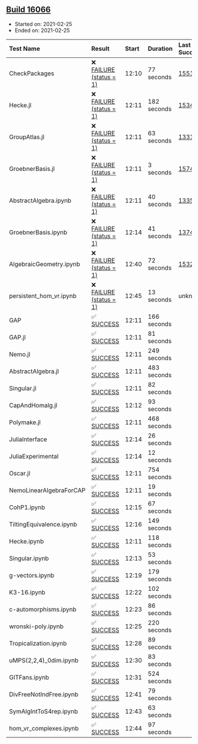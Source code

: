 ## [Build 16066](https://oscarci.mathematik.uni-kl.de/job/oscar/16066/)

* Started on: 2021-02-25
* Ended on: 2021-02-25

| Test Name    | Result | Start | Duration | Last Success | First Failure |
|:-------------|:-------|:------|:---------|:-------------|:--------------|
| CheckPackages | ❌ [FAILURE (status = 1)](https://oscarci.mathematik.uni-kl.de/job/oscar/16066/artifact/logs/build-16066/CheckPackages.log) | 12:10 | 77 seconds | [15514](https://oscarci.mathematik.uni-kl.de/job/oscar/15514/) | [15515](https://oscarci.mathematik.uni-kl.de/job/oscar/15515/) |
| Hecke.jl | ❌ [FAILURE (status = 1)](https://oscarci.mathematik.uni-kl.de/job/oscar/16066/artifact/logs/build-16066/Hecke.jl.log) | 12:11 | 182 seconds | [15344](https://oscarci.mathematik.uni-kl.de/job/oscar/15344/) | [15348](https://oscarci.mathematik.uni-kl.de/job/oscar/15348/) |
| GroupAtlas.jl | ❌ [FAILURE (status = 1)](https://oscarci.mathematik.uni-kl.de/job/oscar/16066/artifact/logs/build-16066/GroupAtlas.jl.log) | 12:11 | 63 seconds | [13311](https://oscarci.mathematik.uni-kl.de/job/oscar/13311/) | [13312](https://oscarci.mathematik.uni-kl.de/job/oscar/13312/) |
| GroebnerBasis.jl | ❌ [FAILURE (status = 1)](https://oscarci.mathematik.uni-kl.de/job/oscar/16066/artifact/logs/build-16066/GroebnerBasis.jl.log) | 12:11 | 3 seconds | [15745](https://oscarci.mathematik.uni-kl.de/job/oscar/15745/) | [15746](https://oscarci.mathematik.uni-kl.de/job/oscar/15746/) |
| AbstractAlgebra.ipynb | ❌ [FAILURE (status = 1)](https://oscarci.mathematik.uni-kl.de/job/oscar/16066/artifact/logs/build-16066/AbstractAlgebra.ipynb.log) | 12:11 | 40 seconds | [13355](https://oscarci.mathematik.uni-kl.de/job/oscar/13355/) | [13356](https://oscarci.mathematik.uni-kl.de/job/oscar/13356/) |
| GroebnerBasis.ipynb | ❌ [FAILURE (status = 1)](https://oscarci.mathematik.uni-kl.de/job/oscar/16066/artifact/logs/build-16066/GroebnerBasis.ipynb.log) | 12:14 | 41 seconds | [13748](https://oscarci.mathematik.uni-kl.de/job/oscar/13748/) | [13749](https://oscarci.mathematik.uni-kl.de/job/oscar/13749/) |
| AlgebraicGeometry.ipynb | ❌ [FAILURE (status = 1)](https://oscarci.mathematik.uni-kl.de/job/oscar/16066/artifact/logs/build-16066/AlgebraicGeometry.ipynb.log) | 12:40 | 72 seconds | [15322](https://oscarci.mathematik.uni-kl.de/job/oscar/15322/) | [15323](https://oscarci.mathematik.uni-kl.de/job/oscar/15323/) |
| persistent_hom_vr.ipynb | ❌ [FAILURE (status = 1)](https://oscarci.mathematik.uni-kl.de/job/oscar/16066/artifact/logs/build-16066/persistent_hom_vr.ipynb.log) | 12:45 | 13 seconds | unknown | unknown |
| GAP | ✅ [SUCCESS](https://oscarci.mathematik.uni-kl.de/job/oscar/16066/artifact/logs/build-16066/GAP.log) | 12:11 | 166 seconds |  |  |
| GAP.jl | ✅ [SUCCESS](https://oscarci.mathematik.uni-kl.de/job/oscar/16066/artifact/logs/build-16066/GAP.jl.log) | 12:11 | 81 seconds |  |  |
| Nemo.jl | ✅ [SUCCESS](https://oscarci.mathematik.uni-kl.de/job/oscar/16066/artifact/logs/build-16066/Nemo.jl.log) | 12:11 | 249 seconds |  |  |
| AbstractAlgebra.jl | ✅ [SUCCESS](https://oscarci.mathematik.uni-kl.de/job/oscar/16066/artifact/logs/build-16066/AbstractAlgebra.jl.log) | 12:11 | 483 seconds |  |  |
| Singular.jl | ✅ [SUCCESS](https://oscarci.mathematik.uni-kl.de/job/oscar/16066/artifact/logs/build-16066/Singular.jl.log) | 12:11 | 82 seconds |  |  |
| CapAndHomalg.jl | ✅ [SUCCESS](https://oscarci.mathematik.uni-kl.de/job/oscar/16066/artifact/logs/build-16066/CapAndHomalg.jl.log) | 12:12 | 93 seconds |  |  |
| Polymake.jl | ✅ [SUCCESS](https://oscarci.mathematik.uni-kl.de/job/oscar/16066/artifact/logs/build-16066/Polymake.jl.log) | 12:11 | 468 seconds |  |  |
| JuliaInterface | ✅ [SUCCESS](https://oscarci.mathematik.uni-kl.de/job/oscar/16066/artifact/logs/build-16066/JuliaInterface.log) | 12:14 | 26 seconds |  |  |
| JuliaExperimental | ✅ [SUCCESS](https://oscarci.mathematik.uni-kl.de/job/oscar/16066/artifact/logs/build-16066/JuliaExperimental.log) | 12:14 | 12 seconds |  |  |
| Oscar.jl | ✅ [SUCCESS](https://oscarci.mathematik.uni-kl.de/job/oscar/16066/artifact/logs/build-16066/Oscar.jl.log) | 12:11 | 754 seconds |  |  |
| NemoLinearAlgebraForCAP | ✅ [SUCCESS](https://oscarci.mathematik.uni-kl.de/job/oscar/16066/artifact/logs/build-16066/NemoLinearAlgebraForCAP.log) | 12:11 | 19 seconds |  |  |
| CohP1.ipynb | ✅ [SUCCESS](https://oscarci.mathematik.uni-kl.de/job/oscar/16066/artifact/logs/build-16066/CohP1.ipynb.log) | 12:15 | 67 seconds |  |  |
| TiltingEquivalence.ipynb | ✅ [SUCCESS](https://oscarci.mathematik.uni-kl.de/job/oscar/16066/artifact/logs/build-16066/TiltingEquivalence.ipynb.log) | 12:16 | 149 seconds |  |  |
| Hecke.ipynb | ✅ [SUCCESS](https://oscarci.mathematik.uni-kl.de/job/oscar/16066/artifact/logs/build-16066/Hecke.ipynb.log) | 12:11 | 118 seconds |  |  |
| Singular.ipynb | ✅ [SUCCESS](https://oscarci.mathematik.uni-kl.de/job/oscar/16066/artifact/logs/build-16066/Singular.ipynb.log) | 12:13 | 53 seconds |  |  |
| g-vectors.ipynb | ✅ [SUCCESS](https://oscarci.mathematik.uni-kl.de/job/oscar/16066/artifact/logs/build-16066/g-vectors.ipynb.log) | 12:19 | 179 seconds |  |  |
| K3-16.ipynb | ✅ [SUCCESS](https://oscarci.mathematik.uni-kl.de/job/oscar/16066/artifact/logs/build-16066/K3-16.ipynb.log) | 12:22 | 102 seconds |  |  |
| c-automorphisms.ipynb | ✅ [SUCCESS](https://oscarci.mathematik.uni-kl.de/job/oscar/16066/artifact/logs/build-16066/c-automorphisms.ipynb.log) | 12:23 | 86 seconds |  |  |
| wronski-poly.ipynb | ✅ [SUCCESS](https://oscarci.mathematik.uni-kl.de/job/oscar/16066/artifact/logs/build-16066/wronski-poly.ipynb.log) | 12:25 | 220 seconds |  |  |
| Tropicalization.ipynb | ✅ [SUCCESS](https://oscarci.mathematik.uni-kl.de/job/oscar/16066/artifact/logs/build-16066/Tropicalization.ipynb.log) | 12:28 | 89 seconds |  |  |
| uMPS(2,2,4)_0dim.ipynb | ✅ [SUCCESS](https://oscarci.mathematik.uni-kl.de/job/oscar/16066/artifact/logs/build-16066/uMPS-2-2-4-_0dim.ipynb.log) | 12:30 | 83 seconds |  |  |
| GITFans.ipynb | ✅ [SUCCESS](https://oscarci.mathematik.uni-kl.de/job/oscar/16066/artifact/logs/build-16066/GITFans.ipynb.log) | 12:31 | 524 seconds |  |  |
| DivFreeNotIndFree.ipynb | ✅ [SUCCESS](https://oscarci.mathematik.uni-kl.de/job/oscar/16066/artifact/logs/build-16066/DivFreeNotIndFree.ipynb.log) | 12:41 | 79 seconds |  |  |
| SymAlgIntToS4rep.ipynb | ✅ [SUCCESS](https://oscarci.mathematik.uni-kl.de/job/oscar/16066/artifact/logs/build-16066/SymAlgIntToS4rep.ipynb.log) | 12:43 | 63 seconds |  |  |
| hom_vr_complexes.ipynb | ✅ [SUCCESS](https://oscarci.mathematik.uni-kl.de/job/oscar/16066/artifact/logs/build-16066/hom_vr_complexes.ipynb.log) | 12:44 | 97 seconds |  |  |
